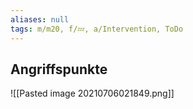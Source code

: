 ```yaml
---
aliases: null
tags: m/m20, f/💤, a/Intervention, ToDo
---
```



## Angriffspunkte
![[Pasted image 20210706021849.png]]